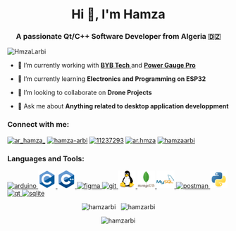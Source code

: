 <h1 align="center">Hi 👋, I'm Hamza</h1>
<h3 align="center">A passionate Qt/C++ Software Developer from Algeria 🇩🇿</h3>

<p align="left"> <img src="https://komarev.com/ghpvc/?username=HmzaLarbi&label=Profile%20views&color=008040&style=plastic" alt="HmzaLarbi" /> </p> 
 

- 🔭 I’m currently working with <a href="https://www.bybtech.it"> **BYB Tech** </a> and <a href="https://www.powergaugepro.com/"> **Power Gauge Pro** </a>

- 🌱 I’m currently learning **Electronics and Programming on ESP32**

- 👯 I’m looking to collaborate on **Drone Projects**

- 💬 Ask me about **Anything related to desktop application developpment**

<h3 align="left">Connect with me:</h3>
<p align="left">
<a href="https://twitter.com/ar_hamza_" target="blank"><img align="center" src="https://raw.githubusercontent.com/rahuldkjain/github-profile-readme-generator/master/src/images/icons/Social/twitter.svg" alt="ar_hamza_" height="30" width="40" /></a>
<a href="https://linkedin.com/in/larbihamza" target="blank"><img align="center" src="https://raw.githubusercontent.com/rahuldkjain/github-profile-readme-generator/master/src/images/icons/Social/linked-in-alt.svg" alt="hamza-arbi" height="30" width="40" /></a>
<a href="https://stackoverflow.com/users/11237293" target="blank"><img align="center" src="https://raw.githubusercontent.com/rahuldkjain/github-profile-readme-generator/master/src/images/icons/Social/stack-overflow.svg" alt="11237293" height="30" width="40" /></a>
<a href="https://instagram.com/ar.hmza" target="blank"><img align="center" src="https://raw.githubusercontent.com/rahuldkjain/github-profile-readme-generator/master/src/images/icons/Social/instagram.svg" alt="ar.hmza" height="30" width="40" /></a>
<a href="https://www.hackerrank.com/hamzaarbi" target="blank"><img align="center" src="https://raw.githubusercontent.com/rahuldkjain/github-profile-readme-generator/master/src/images/icons/Social/hackerrank.svg" alt="hamzaarbi" height="30" width="40" /></a>
</p>

<h3 align="left">Languages and Tools:</h3>
<p align="left"> <a href="https://www.arduino.cc/" target="_blank" rel="noreferrer"> <img src="https://cdn.worldvectorlogo.com/logos/arduino-1.svg" alt="arduino" width="40" height="40"/> </a> <a href="https://www.cprogramming.com/" target="_blank" rel="noreferrer"> <img src="https://raw.githubusercontent.com/devicons/devicon/master/icons/c/c-original.svg" alt="c" width="40" height="40"/> </a> <a href="https://www.w3schools.com/cpp/" target="_blank" rel="noreferrer"> <img src="https://raw.githubusercontent.com/devicons/devicon/master/icons/cplusplus/cplusplus-original.svg" alt="cplusplus" width="40" height="40"/> </a> <a href="https://www.figma.com/" target="_blank" rel="noreferrer"> <img src="https://www.vectorlogo.zone/logos/figma/figma-icon.svg" alt="figma" width="40" height="40"/> </a> <a href="https://git-scm.com/" target="_blank" rel="noreferrer"> <img src="https://www.vectorlogo.zone/logos/git-scm/git-scm-icon.svg" alt="git" width="40" height="40"/> </a> <a href="https://www.linux.org/" target="_blank" rel="noreferrer"> <img src="https://raw.githubusercontent.com/devicons/devicon/master/icons/linux/linux-original.svg" alt="linux" width="40" height="40"/> </a> <a href="https://www.mongodb.com/" target="_blank" rel="noreferrer"> <img src="https://raw.githubusercontent.com/devicons/devicon/master/icons/mongodb/mongodb-original-wordmark.svg" alt="mongodb" width="40" height="40"/> </a> <a href="https://www.mysql.com/" target="_blank" rel="noreferrer"> <img src="https://raw.githubusercontent.com/devicons/devicon/master/icons/mysql/mysql-original-wordmark.svg" alt="mysql" width="40" height="40"/> </a> <a href="https://postman.com" target="_blank" rel="noreferrer"> <img src="https://www.vectorlogo.zone/logos/getpostman/getpostman-icon.svg" alt="postman" width="40" height="40"/> </a> <a href="https://www.python.org" target="_blank" rel="noreferrer"> <img src="https://raw.githubusercontent.com/devicons/devicon/master/icons/python/python-original.svg" alt="python" width="40" height="40"/> </a> <a href="https://www.qt.io/" target="_blank" rel="noreferrer"> <img src="https://upload.wikimedia.org/wikipedia/commons/0/0b/Qt_logo_2016.svg" alt="qt" width="40" height="40"/> </a> <a href="https://www.sqlite.org/" target="_blank" rel="noreferrer"> <img src="https://www.vectorlogo.zone/logos/sqlite/sqlite-icon.svg" alt="sqlite" width="40" height="40"/> </a> </p>

<p align="center">
<img src="https://github-readme-stats.vercel.app/api?username=hamzarbi&show_icons=true&theme=dark&hide_border=true&locale=en" alt="hamzarbi" />
&nbsp;
<img src="https://github-readme-streak-stats.herokuapp.com/?user=hamzarbi&theme=dark" alt="hamzarbi" />
</p>

<p align="center"><img src="https://github-readme-stats.vercel.app/api/top-langs?username=hamzarbi&show_icons=true&theme=dark&locale=en&layout=compact" alt="hamzarbi" /></p>
